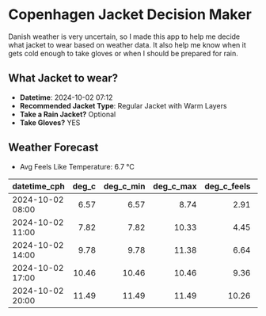 
# Copenhagen Jacket Decision Maker

Danish weather is very uncertain, so I made this app to help me decide what jacket to wear based on weather data. 
It also help me know when it gets cold enough to take gloves or when I should be prepared for rain.

## What Jacket to wear?

- **Datetime**: 2024-10-02 07:12
- **Recommended Jacket Type**: Regular Jacket with Warm Layers
- **Take a Rain Jacket?** Optional
- **Take Gloves?** YES

## Weather Forecast
- Avg Feels Like Temperature: 6.7 °C

| datetime_cph     |   deg_c |   deg_c_min |   deg_c_max |   deg_c_feels | weather   | wind   | rain   |
|:-----------------|--------:|------------:|------------:|--------------:|:----------|:-------|:-------|
| 2024-10-02 08:00 |    6.57 |        6.57 |        8.74 |          2.91 | Clouds    | Medium | None   |
| 2024-10-02 11:00 |    7.82 |        7.82 |       10.33 |          4.45 | Clouds    | Medium | None   |
| 2024-10-02 14:00 |    9.78 |        9.78 |       11.38 |          6.64 | Clouds    | Medium | None   |
| 2024-10-02 17:00 |   10.46 |       10.46 |       10.46 |          9.36 | Rain      | Medium | Low    |
| 2024-10-02 20:00 |   11.49 |       11.49 |       11.49 |         10.26 | Clouds    | Low    | None   |
        